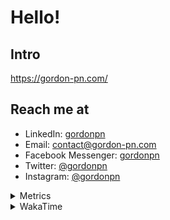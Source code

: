 # Hello!

## Intro

<https://gordon-pn.com/>

## Reach me at

- LinkedIn: [gordonpn](https://www.linkedin.com/in/gordonpn/)
- Email: [contact@gordon-pn.com](mailto:contact@gordon-pn.com)
- Facebook Messenger: [gordonpn](https://www.messenger.com/t/Gordonpn)
- Twitter: [@gordonpn](https://twitter.com/Gordonpn)
- Instagram: [@gordonpn](https://www.instagram.com/gordonpn/)

<details>
  <summary>Metrics</summary>

  <img align="center" src="https://github.com/gordonpn/gordonpn/blob/master/github-metrics.svg" alt="GitHub Metrics">

</details>

<details>
  <summary>WakaTime</summary>

  <!--START_SECTION:waka-->
📊 **This Week I Spent My Time On** 

```text
💬 Programming Languages: 
Other                    36 hrs 42 mins      ███████████████████████░░   93.97 % 
Java                     52 mins             █░░░░░░░░░░░░░░░░░░░░░░░░   02.24 % 
XML                      32 mins             ░░░░░░░░░░░░░░░░░░░░░░░░░   01.38 % 
TypeScript               21 mins             ░░░░░░░░░░░░░░░░░░░░░░░░░   00.93 % 
Brazil Dependency Config 20 mins             ░░░░░░░░░░░░░░░░░░░░░░░░░   00.89 % 

🔥 Editors: 
Chrome                   24 hrs 8 mins       ███████████████░░░░░░░░░░   61.82 % 
Slack                    4 hrs 22 mins       ███░░░░░░░░░░░░░░░░░░░░░░   11.22 % 
Messages                 3 hrs 5 mins        ██░░░░░░░░░░░░░░░░░░░░░░░   07.90 % 
IntelliJ IDEA            2 hrs 20 mins       █░░░░░░░░░░░░░░░░░░░░░░░░   05.98 % 
Firefox                  2 hrs 8 mins        █░░░░░░░░░░░░░░░░░░░░░░░░   05.47 % 
```


 Last Updated on 29/08/2025 10:25:37 UTC
<!--END_SECTION:waka-->
</details>
